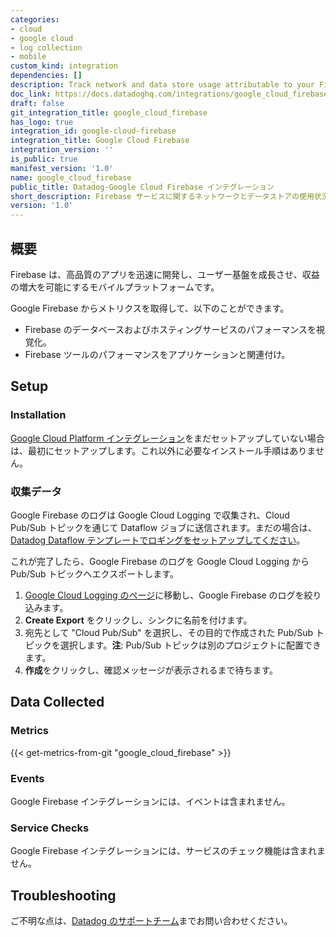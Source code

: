 ```yaml
---
categories:
- cloud
- google cloud
- log collection
- mobile
custom_kind: integration
dependencies: []
description: Track network and data store usage attributable to your Firebase services.
doc_link: https://docs.datadoghq.com/integrations/google_cloud_firebase/
draft: false
git_integration_title: google_cloud_firebase
has_logo: true
integration_id: google-cloud-firebase
integration_title: Google Cloud Firebase
integration_version: ''
is_public: true
manifest_version: '1.0'
name: google_cloud_firebase
public_title: Datadog-Google Cloud Firebase インテグレーション
short_description: Firebase サービスに関するネットワークとデータストアの使用状況を追跡。
version: '1.0'
---
```


<!--  SOURCED FROM https://github.com/DataDog/dogweb -->
## 概要

Firebase は、高品質のアプリを迅速に開発し、ユーザー基盤を成長させ、収益の増大を可能にするモバイルプラットフォームです。

Google Firebase からメトリクスを取得して、以下のことができます。

- Firebase のデータベースおよびホスティングサービスのパフォーマンスを視覚化。
- Firebase ツールのパフォーマンスをアプリケーションと関連付け。

## Setup

### Installation

[Google Cloud Platform インテグレーション][1]をまだセットアップしていない場合は、最初にセットアップします。これ以外に必要なインストール手順はありません。

### 収集データ

Google Firebase のログは Google Cloud Logging で収集され、Cloud Pub/Sub トピックを通じて Dataflow ジョブに送信されます。まだの場合は、[Datadog Dataflow テンプレートでロギングをセットアップしてください][2]。

これが完了したら、Google Firebase のログを Google Cloud Logging から Pub/Sub トピックへエクスポートします。

1. [Google Cloud Logging のページ][3]に移動し、Google Firebase のログを絞り込みます。
2. **Create Export** をクリックし、シンクに名前を付けます。
3. 宛先として "Cloud Pub/Sub" を選択し、その目的で作成された Pub/Sub トピックを選択します。**注**: Pub/Sub トピックは別のプロジェクトに配置できます。
4. **作成**をクリックし、確認メッセージが表示されるまで待ちます。

## Data Collected

### Metrics
{{< get-metrics-from-git "google_cloud_firebase" >}}


### Events

Google Firebase インテグレーションには、イベントは含まれません。

### Service Checks

Google Firebase インテグレーションには、サービスのチェック機能は含まれません。

## Troubleshooting

ご不明な点は、[Datadog のサポートチーム][5]までお問い合わせください。

[1]: https://docs.datadoghq.com/ja/integrations/google_cloud_platform/
[2]: https://docs.datadoghq.com/ja/integrations/google_cloud_platform/#log-collection
[3]: https://console.cloud.google.com/logs/viewer
[4]: https://github.com/DataDog/dogweb/blob/prod/integration/google_cloud_firebase/google_cloud_firebase_metadata.csv
[5]: https://docs.datadoghq.com/ja/help/